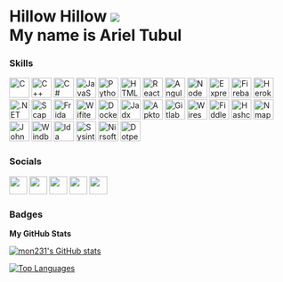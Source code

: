 Hillow Hillow ![](https://user-images.githubusercontent.com/18350557/176309783-0785949b-9127-417c-8b55-ab5a4333674e.gif) <br />My name is Ariel Tubul
===================================================================================================================================

### Skills

<p align="left">
<a href="https://www.gnu.org/software/gnu-c-manual/gnu-c-manual.html" target="_blank" rel="noreferrer"><img src="https://raw.githubusercontent.com/danielcranney/readme-generator/main/public/icons/skills/c-colored.svg" width="36" height="36" title="C" /></a>
<a href="https://docs.microsoft.com/en-us/cpp/" target="_blank" rel="noreferrer"><img src="https://raw.githubusercontent.com/danielcranney/readme-generator/main/public/icons/skills/cplusplus-colored.svg" width="36" height="36" title="C++" /></a>
<a href="https://docs.microsoft.com/en-us/dotnet/csharp/" target="_blank" rel="noreferrer"><img src="https://raw.githubusercontent.com/danielcranney/readme-generator/main/public/icons/skills/csharp-colored.svg" width="36" height="36" title="C#" /></a>
<a href="https://developer.mozilla.org/en-US/docs/Web/JavaScript" target="_blank" rel="noreferrer"><img src="https://raw.githubusercontent.com/danielcranney/readme-generator/main/public/icons/skills/javascript-colored.svg" width="36" height="36" title="JavaScript" /></a>
<a href="https://www.python.org/" target="_blank" rel="noreferrer"><img src="https://raw.githubusercontent.com/danielcranney/readme-generator/main/public/icons/skills/python-colored.svg" width="36" height="36" title="Python" /></a>
<a href="https://developer.mozilla.org/en-US/docs/Glossary/HTML5" target="_blank" rel="noreferrer"><img src="https://raw.githubusercontent.com/danielcranney/readme-generator/main/public/icons/skills/html5-colored.svg" width="36" height="36" title="HTML5" /></a>
<a href="https://reactjs.org/" target="_blank" rel="noreferrer"><img src="https://raw.githubusercontent.com/danielcranney/readme-generator/main/public/icons/skills/react-colored.svg" width="36" height="36" title="React" /></a>
<a href="https://angular.io/" target="_blank" rel="noreferrer"><img src="https://raw.githubusercontent.com/danielcranney/readme-generator/main/public/icons/skills/angularjs-colored.svg" width="36" height="36" title="Angular" /></a>
<a href="https://nodejs.org/en/" target="_blank" rel="noreferrer"><img src="https://raw.githubusercontent.com/danielcranney/readme-generator/main/public/icons/skills/nodejs-colored.svg" width="36" height="36" title="NodeJS" /></a>
<a href="https://expressjs.com/" target="_blank" rel="noreferrer"><img src="https://raw.githubusercontent.com/danielcranney/readme-generator/main/public/icons/skills/express-colored.svg" width="36" height="36" title="Express" /></a>
<a href="https://firebase.google.com/" target="_blank" rel="noreferrer"><img src="https://raw.githubusercontent.com/danielcranney/readme-generator/main/public/icons/skills/firebase-colored.svg" width="36" height="36" title="Firebase" /></a>
<a href="https://www.heroku.com/" target="_blank" rel="noreferrer"><img src="https://raw.githubusercontent.com/danielcranney/readme-generator/main/public/icons/skills/heroku-colored.svg" width="36" height="36" title="Heroku" /></a>
<a href="https://dotnet.microsoft.com/en-us/" target="_blank" rel="noreferrer"><img src="https://raw.githubusercontent.com/danielcranney/readme-generator/main/public/icons/skills/dot-net-colored.svg" width="36" height="36" title=".NET" /></a>
<a href="https://scapy.net/" target="_blank" rel="noreferrer"><img src="https://scapy.net/favicon.ico" width="36" height="36" title="Scapy" /></a>
<a href="https://frida.re/" target="_blank" rel="noreferrer"><img src="https://frida.re/favicon.ico" width="36" height="36" title="Frida" /></a>
<a href="https://github.com/kimocoder/wifite2" target="_blank" rel="noreferrer"><img src="https://www.kali.org/tools/wifite/images/wifite-logo.svg" width="36" height="36" title="Wifite" /></a>
<a href="https://docker.com/" target="_blank" rel="noreferrer"><img src="https://docker.com/favicon.ico" width="36" height="36" title="Docker" /></a>
<a href="https://github.com/skylot/jadx" target="_blank" rel="noreferrer"><img src="https://raw.githubusercontent.com/skylot/jadx/master/jadx-gui/src/main/resources/logos/jadx-logo.png" width="36" height="36" title="Jadx" /></a>
<a href="https://ibotpeaches.github.io/Apktool/" target="_blank" rel="noreferrer"><img src="https://www.kali.org/tools/apktool/images/apktool-logo.svg" width="36" height="36" title="Apktool" /></a>
<a href="https://gitlab.com/gitlab-org/gitlab" target="_blank" rel="noreferrer"><img src="https://about.gitlab.com/images/press/press-kit-icon.svg" width="36" height="36" title="Gitlab" /></a>
<a href="https://www.wireshark.org/" target="_blank" rel="noreferrer"><img src="https://www.wireshark.org/assets/icons/favicon.ico" width="36" height="36" title="Wireshark" /></a>
<a href="https://www.telerik.com/fiddler" target="_blank" rel="noreferrer"><img src="https://www.telerik.com/favicon.ico" width="36" height="36" title="Fiddler" /></a>
<a href="https://hashcat.net/hashcat/" target="_blank" rel="noreferrer"><img src="https://raw.githubusercontent.com/scandium/hashcat-gui/master/src/images/icon_hashcat.ico" width="36" height="36" title="Hashcat" /></a>
<a href="https://nmap.org/" target="_blank" rel="noreferrer"><img src="https://nmap.org/images/nmap-logo-256x256.png" width="36" height="36" title="Nmap" /></a>
<a href="https://github.com/openwall/john" target="_blank" rel="noreferrer"><img src="https://www.kali.org/tools/john/images/john-logo.svg" width="36" height="36" title="JohnTheRipper" /></a>
<a href="https://learn.microsoft.com/en-us/windows-hardware/drivers/debugger/windbg-overview" target="_blank" rel="noreferrer"><img src="https://store-images.s-microsoft.com/image/apps.39430.14179965677555945.4511bc55-f511-4c63-a99c-6ff01f7fb0af.3a6d737d-da45-47ff-b99c-6a9438490a7e" width="36" height="36" title="Windbg" /></a>
<a href="https://hex-rays.com/ida-free/" target="_blank" rel="noreferrer"><img src="https://hex-rays.com/favicon/apple-icon.png" width="36" height="36" title="Ida" /></a>
<a href="https://learn.microsoft.com/en-us/sysinternals/" target="_blank" rel="noreferrer"><img src="https://learn.microsoft.com/en-us/sysinternals/media/index/sysinternals.png" width="36" height="36" title="Sysinternals" /></a>
<a href="https://www.nirsoft.net/" target="_blank" rel="noreferrer"><img src="https://www.nirsoft.net/favicon.ico" width="36" height="36" title="Nirsoft" /></a>
<a href="https://www.jetbrains.com/decompiler/" target="_blank" rel="noreferrer"><img src="https://resources.jetbrains.com/storage/products/dotpeek/img/meta/dotpeek_logo_300x300.png" width="36" height="36" title="Dotpeek" /></a>
</p>

### Socials

<p align="left"> <a href="https://www.github.com/mon231" target="_blank" rel="noreferrer"><img src="https://raw.githubusercontent.com/danielcranney/readme-generator/main/public/icons/socials/github.svg" width="32" height="32" /></a> <a href="http://www.instagram.com/relarielrel" target="_blank" rel="noreferrer"><img src="https://raw.githubusercontent.com/danielcranney/readme-generator/main/public/icons/socials/instagram.svg" width="32" height="32" /></a> <a href="https://www.linkedin.com/in/ariel-tubul-a21b35235" target="_blank" rel="noreferrer"><img src="https://raw.githubusercontent.com/danielcranney/readme-generator/main/public/icons/socials/linkedin.svg" width="32" height="32" /></a> <a href="https://www.stackoverflow.com/users/7383823/r-e-l" target="_blank" rel="noreferrer"><img src="https://raw.githubusercontent.com/danielcranney/readme-generator/main/public/icons/socials/stackoverflow.svg" width="32" height="32" /></a> <a href="https://www.twitter.com/ArielTubul" target="_blank" rel="noreferrer"><img src="https://raw.githubusercontent.com/danielcranney/readme-generator/main/public/icons/socials/twitter.svg" width="32" height="32" /></a></p>

### Badges

<b>My GitHub Stats</b>

<a href="http://www.github.com/mon231"><img src="https://github-readme-stats.vercel.app/api?username=mon231&show_icons=true&hide=&count_private=true&title_color=0891b2&text_color=ffffff&icon_color=0891b2&bg_color=1c1917&hide_border=true&show_icons=true" alt="mon231's GitHub stats" /></a>

<a href="https://github.com/mon231" align="left"><img src="https://github-readme-stats.vercel.app/api/top-langs/?username=mon231&layout=pie&langs_count=10&title_color=0891b2&text_color=ffffff&icon_color=0891b2&bg_color=1c1917&hide_border=true&locale=en&custom_title=Top%20%Languages" alt="Top Languages" /></a>
